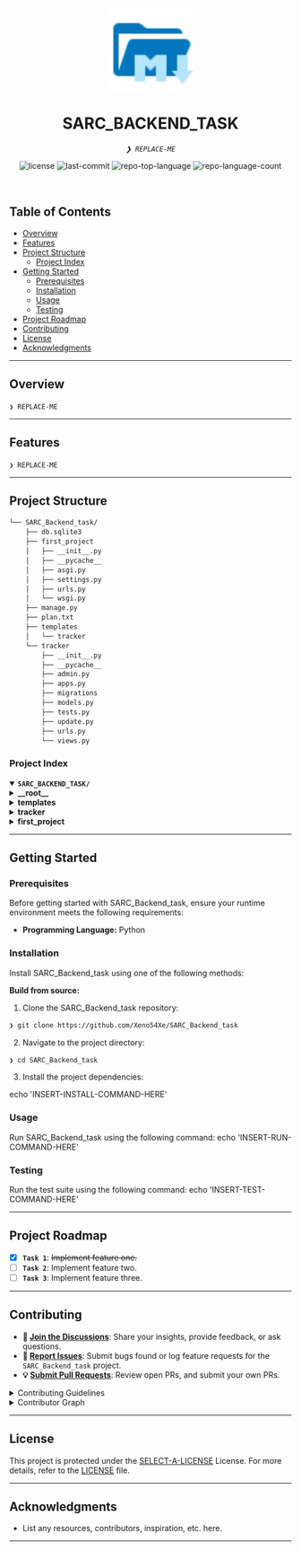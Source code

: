 <p align="center">
    <img src="https://raw.githubusercontent.com/PKief/vscode-material-icon-theme/ec559a9f6bfd399b82bb44393651661b08aaf7ba/icons/folder-markdown-open.svg" align="center" width="30%">
</p>
<p align="center"><h1 align="center">SARC_BACKEND_TASK</h1></p>
<p align="center">
	<em><code>❯ REPLACE-ME</code></em>
</p>
<p align="center">
	<img src="https://img.shields.io/github/license/Xeno54Xe/SARC_Backend_task?style=default&logo=opensourceinitiative&logoColor=white&color=0080ff" alt="license">
	<img src="https://img.shields.io/github/last-commit/Xeno54Xe/SARC_Backend_task?style=default&logo=git&logoColor=white&color=0080ff" alt="last-commit">
	<img src="https://img.shields.io/github/languages/top/Xeno54Xe/SARC_Backend_task?style=default&color=0080ff" alt="repo-top-language">
	<img src="https://img.shields.io/github/languages/count/Xeno54Xe/SARC_Backend_task?style=default&color=0080ff" alt="repo-language-count">
</p>
<p align="center"><!-- default option, no dependency badges. -->
</p>
<p align="center">
	<!-- default option, no dependency badges. -->
</p>
<br>

##  Table of Contents

- [ Overview](#-overview)
- [ Features](#-features)
- [ Project Structure](#-project-structure)
  - [ Project Index](#-project-index)
- [ Getting Started](#-getting-started)
  - [ Prerequisites](#-prerequisites)
  - [ Installation](#-installation)
  - [ Usage](#-usage)
  - [ Testing](#-testing)
- [ Project Roadmap](#-project-roadmap)
- [ Contributing](#-contributing)
- [ License](#-license)
- [ Acknowledgments](#-acknowledgments)

---

##  Overview

<code>❯ REPLACE-ME</code>

---

##  Features

<code>❯ REPLACE-ME</code>

---

##  Project Structure

```sh
└── SARC_Backend_task/
    ├── db.sqlite3
    ├── first_project
    │   ├── __init__.py
    │   ├── __pycache__
    │   ├── asgi.py
    │   ├── settings.py
    │   ├── urls.py
    │   └── wsgi.py
    ├── manage.py
    ├── plan.txt
    ├── templates
    │   └── tracker
    └── tracker
        ├── __init__.py
        ├── __pycache__
        ├── admin.py
        ├── apps.py
        ├── migrations
        ├── models.py
        ├── tests.py
        ├── update.py
        ├── urls.py
        └── views.py
```


###  Project Index
<details open>
	<summary><b><code>SARC_BACKEND_TASK/</code></b></summary>
	<details> <!-- __root__ Submodule -->
		<summary><b>__root__</b></summary>
		<blockquote>
			<table>
			<tr>
				<td><b><a href='https://github.com/Xeno54Xe/SARC_Backend_task/blob/master/manage.py'>manage.py</a></b></td>
				<td><code>❯ REPLACE-ME</code></td>
			</tr>
			<tr>
				<td><b><a href='https://github.com/Xeno54Xe/SARC_Backend_task/blob/master/db.sqlite3'>db.sqlite3</a></b></td>
				<td><code>❯ REPLACE-ME</code></td>
			</tr>
			<tr>
				<td><b><a href='https://github.com/Xeno54Xe/SARC_Backend_task/blob/master/plan.txt'>plan.txt</a></b></td>
				<td><code>❯ REPLACE-ME</code></td>
			</tr>
			</table>
		</blockquote>
	</details>
	<details> <!-- templates Submodule -->
		<summary><b>templates</b></summary>
		<blockquote>
			<details>
				<summary><b>tracker</b></summary>
				<blockquote>
					<table>
					<tr>
						<td><b><a href='https://github.com/Xeno54Xe/SARC_Backend_task/blob/master/templates/tracker/home.html'>home.html</a></b></td>
						<td><code>❯ REPLACE-ME</code></td>
					</tr>
					<tr>
						<td><b><a href='https://github.com/Xeno54Xe/SARC_Backend_task/blob/master/templates/tracker/budget.html'>budget.html</a></b></td>
						<td><code>❯ REPLACE-ME</code></td>
					</tr>
					<tr>
						<td><b><a href='https://github.com/Xeno54Xe/SARC_Backend_task/blob/master/templates/tracker/add_saving_goal.html'>add_saving_goal.html</a></b></td>
						<td><code>❯ REPLACE-ME</code></td>
					</tr>
					<tr>
						<td><b><a href='https://github.com/Xeno54Xe/SARC_Backend_task/blob/master/templates/tracker/trans_new.html'>trans_new.html</a></b></td>
						<td><code>❯ REPLACE-ME</code></td>
					</tr>
					<tr>
						<td><b><a href='https://github.com/Xeno54Xe/SARC_Backend_task/blob/master/templates/tracker/budget_update.html'>budget_update.html</a></b></td>
						<td><code>❯ REPLACE-ME</code></td>
					</tr>
					<tr>
						<td><b><a href='https://github.com/Xeno54Xe/SARC_Backend_task/blob/master/templates/tracker/trans_update.html'>trans_update.html</a></b></td>
						<td><code>❯ REPLACE-ME</code></td>
					</tr>
					<tr>
						<td><b><a href='https://github.com/Xeno54Xe/SARC_Backend_task/blob/master/templates/tracker/alltrans.html'>alltrans.html</a></b></td>
						<td><code>❯ REPLACE-ME</code></td>
					</tr>
					<tr>
						<td><b><a href='https://github.com/Xeno54Xe/SARC_Backend_task/blob/master/templates/tracker/newbudget.html'>newbudget.html</a></b></td>
						<td><code>❯ REPLACE-ME</code></td>
					</tr>
					</table>
				</blockquote>
			</details>
		</blockquote>
	</details>
	<details> <!-- tracker Submodule -->
		<summary><b>tracker</b></summary>
		<blockquote>
			<table>
			<tr>
				<td><b><a href='https://github.com/Xeno54Xe/SARC_Backend_task/blob/master/tracker/tests.py'>tests.py</a></b></td>
				<td><code>❯ REPLACE-ME</code></td>
			</tr>
			<tr>
				<td><b><a href='https://github.com/Xeno54Xe/SARC_Backend_task/blob/master/tracker/views.py'>views.py</a></b></td>
				<td><code>❯ REPLACE-ME</code></td>
			</tr>
			<tr>
				<td><b><a href='https://github.com/Xeno54Xe/SARC_Backend_task/blob/master/tracker/apps.py'>apps.py</a></b></td>
				<td><code>❯ REPLACE-ME</code></td>
			</tr>
			<tr>
				<td><b><a href='https://github.com/Xeno54Xe/SARC_Backend_task/blob/master/tracker/update.py'>update.py</a></b></td>
				<td><code>❯ REPLACE-ME</code></td>
			</tr>
			<tr>
				<td><b><a href='https://github.com/Xeno54Xe/SARC_Backend_task/blob/master/tracker/urls.py'>urls.py</a></b></td>
				<td><code>❯ REPLACE-ME</code></td>
			</tr>
			<tr>
				<td><b><a href='https://github.com/Xeno54Xe/SARC_Backend_task/blob/master/tracker/admin.py'>admin.py</a></b></td>
				<td><code>❯ REPLACE-ME</code></td>
			</tr>
			<tr>
				<td><b><a href='https://github.com/Xeno54Xe/SARC_Backend_task/blob/master/tracker/models.py'>models.py</a></b></td>
				<td><code>❯ REPLACE-ME</code></td>
			</tr>
			</table>
			<details>
				<summary><b>migrations</b></summary>
				<blockquote>
					<table>
					<tr>
						<td><b><a href='https://github.com/Xeno54Xe/SARC_Backend_task/blob/master/tracker/migrations/0001_initial.py'>0001_initial.py</a></b></td>
						<td><code>❯ REPLACE-ME</code></td>
					</tr>
					<tr>
						<td><b><a href='https://github.com/Xeno54Xe/SARC_Backend_task/blob/master/tracker/migrations/0002_transaction_budget_id_alter_budget_transtot_and_more.py'>0002_transaction_budget_id_alter_budget_transtot_and_more.py</a></b></td>
						<td><code>❯ REPLACE-ME</code></td>
					</tr>
					<tr>
						<td><b><a href='https://github.com/Xeno54Xe/SARC_Backend_task/blob/master/tracker/migrations/0006_alter_transaction_budget_alter_transaction_trans_id_and_more.py'>0006_alter_transaction_budget_alter_transaction_trans_id_and_more.py</a></b></td>
						<td><code>❯ REPLACE-ME</code></td>
					</tr>
					<tr>
						<td><b><a href='https://github.com/Xeno54Xe/SARC_Backend_task/blob/master/tracker/migrations/0007_alter_savingsgoal_budget.py'>0007_alter_savingsgoal_budget.py</a></b></td>
						<td><code>❯ REPLACE-ME</code></td>
					</tr>
					<tr>
						<td><b><a href='https://github.com/Xeno54Xe/SARC_Backend_task/blob/master/tracker/migrations/0005_alter_transaction_budget_alter_transaction_trans_id.py'>0005_alter_transaction_budget_alter_transaction_trans_id.py</a></b></td>
						<td><code>❯ REPLACE-ME</code></td>
					</tr>
					<tr>
						<td><b><a href='https://github.com/Xeno54Xe/SARC_Backend_task/blob/master/tracker/migrations/0003_remove_transaction_id_transaction_trans_id.py'>0003_remove_transaction_id_transaction_trans_id.py</a></b></td>
						<td><code>❯ REPLACE-ME</code></td>
					</tr>
					<tr>
						<td><b><a href='https://github.com/Xeno54Xe/SARC_Backend_task/blob/master/tracker/migrations/0004_remove_transaction_budget_id_transaction_budget.py'>0004_remove_transaction_budget_id_transaction_budget.py</a></b></td>
						<td><code>❯ REPLACE-ME</code></td>
					</tr>
					</table>
				</blockquote>
			</details>
		</blockquote>
	</details>
	<details> <!-- first_project Submodule -->
		<summary><b>first_project</b></summary>
		<blockquote>
			<table>
			<tr>
				<td><b><a href='https://github.com/Xeno54Xe/SARC_Backend_task/blob/master/first_project/settings.py'>settings.py</a></b></td>
				<td><code>❯ REPLACE-ME</code></td>
			</tr>
			<tr>
				<td><b><a href='https://github.com/Xeno54Xe/SARC_Backend_task/blob/master/first_project/urls.py'>urls.py</a></b></td>
				<td><code>❯ REPLACE-ME</code></td>
			</tr>
			<tr>
				<td><b><a href='https://github.com/Xeno54Xe/SARC_Backend_task/blob/master/first_project/asgi.py'>asgi.py</a></b></td>
				<td><code>❯ REPLACE-ME</code></td>
			</tr>
			<tr>
				<td><b><a href='https://github.com/Xeno54Xe/SARC_Backend_task/blob/master/first_project/wsgi.py'>wsgi.py</a></b></td>
				<td><code>❯ REPLACE-ME</code></td>
			</tr>
			</table>
		</blockquote>
	</details>
</details>

---
##  Getting Started

###  Prerequisites

Before getting started with SARC_Backend_task, ensure your runtime environment meets the following requirements:

- **Programming Language:** Python


###  Installation

Install SARC_Backend_task using one of the following methods:

**Build from source:**

1. Clone the SARC_Backend_task repository:
```sh
❯ git clone https://github.com/Xeno54Xe/SARC_Backend_task
```

2. Navigate to the project directory:
```sh
❯ cd SARC_Backend_task
```

3. Install the project dependencies:

echo 'INSERT-INSTALL-COMMAND-HERE'



###  Usage
Run SARC_Backend_task using the following command:
echo 'INSERT-RUN-COMMAND-HERE'

###  Testing
Run the test suite using the following command:
echo 'INSERT-TEST-COMMAND-HERE'

---
##  Project Roadmap

- [X] **`Task 1`**: <strike>Implement feature one.</strike>
- [ ] **`Task 2`**: Implement feature two.
- [ ] **`Task 3`**: Implement feature three.

---

##  Contributing

- **💬 [Join the Discussions](https://github.com/Xeno54Xe/SARC_Backend_task/discussions)**: Share your insights, provide feedback, or ask questions.
- **🐛 [Report Issues](https://github.com/Xeno54Xe/SARC_Backend_task/issues)**: Submit bugs found or log feature requests for the `SARC_Backend_task` project.
- **💡 [Submit Pull Requests](https://github.com/Xeno54Xe/SARC_Backend_task/blob/main/CONTRIBUTING.md)**: Review open PRs, and submit your own PRs.

<details closed>
<summary>Contributing Guidelines</summary>

1. **Fork the Repository**: Start by forking the project repository to your github account.
2. **Clone Locally**: Clone the forked repository to your local machine using a git client.
   ```sh
   git clone https://github.com/Xeno54Xe/SARC_Backend_task
   ```
3. **Create a New Branch**: Always work on a new branch, giving it a descriptive name.
   ```sh
   git checkout -b new-feature-x
   ```
4. **Make Your Changes**: Develop and test your changes locally.
5. **Commit Your Changes**: Commit with a clear message describing your updates.
   ```sh
   git commit -m 'Implemented new feature x.'
   ```
6. **Push to github**: Push the changes to your forked repository.
   ```sh
   git push origin new-feature-x
   ```
7. **Submit a Pull Request**: Create a PR against the original project repository. Clearly describe the changes and their motivations.
8. **Review**: Once your PR is reviewed and approved, it will be merged into the main branch. Congratulations on your contribution!
</details>

<details closed>
<summary>Contributor Graph</summary>
<br>
<p align="left">
   <a href="https://github.com{/Xeno54Xe/SARC_Backend_task/}graphs/contributors">
      <img src="https://contrib.rocks/image?repo=Xeno54Xe/SARC_Backend_task">
   </a>
</p>
</details>

---

##  License

This project is protected under the [SELECT-A-LICENSE](https://choosealicense.com/licenses) License. For more details, refer to the [LICENSE](https://choosealicense.com/licenses/) file.

---

##  Acknowledgments

- List any resources, contributors, inspiration, etc. here.

---
